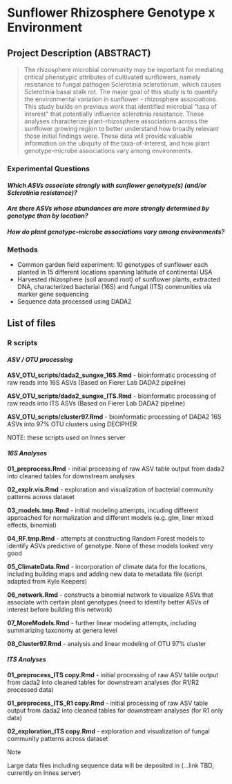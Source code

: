 # Sunflower Rhizosphere Genotype x Environment

## Project Description (ABSTRACT)

>The rhizosphere microbial community may be important for mediating critical phenotypic attributes of cultivated sunflowers, namely resistance to fungal pathogen Sclerotinia sclerotiorum, which causes Sclerotinia basal stalk rot. The major goal of this study is to quantify the environmental variation in sunflower - rhizosphere associations. This study builds on previous work that identified microbial "taxa of interest" that potentially influence sclerotinia resistance. These analyses characterize plant-rhizosphere associations across the sunflower growing region to better understand how broadly relevant those initial findings were. These data will provide valuable information on the ubiquity of the taxa-of-interest, and how plant genotype-microbe associations vary among environments. 

### Experimental Questions
#### *Which ASVs associate strongly with sunflower genotype(s) (and/or Sclerotinia resistance)?* 
#### *Are there ASVs whose abundances are more strongly determined by genotype than by location?*
#### *How do plant genotype-microbe associations vary among environments?*

### Methods
- Common garden field experiment: 10 genotypes of sunflower each planted in 15 different locations spanning latitude of continental USA
- Harvested rhizosphere (soil around root) of sunflower plants, extracted DNA, characterized bacterial (16S) and fungal (ITS) communities via marker gene sequencing
- Sequence data processed using DADA2

## List of files

### R scripts

#### _ASV / OTU processing_
**ASV_OTU_scripts/dada2_sungxe_16S.Rmd** - bioinformatic processing of raw reads into 16S ASVs (Based on Fierer Lab DADA2 pipeline)  

**ASV_OTU_scripts/dada2_sungxe_ITS.Rmd** - bioinformatic processing of raw reads into ITS ASVs (Based on Fierer Lab DADA2 pipeline)  

**ASV_OTU_scripts/cluster97.Rmd** - bioinformatic processing of DADA2 16S ASVs into 97% OTU clusters using DECIPHER  

NOTE: these scripts used on Innes server

#### _16S Analyses_
**01_preprocess.Rmd** - initial processing of raw ASV table output from dada2 into cleaned tables for downstream analyses  

**02_explr.vis.Rmd** - exploration and visualization of bacterial community patterns across dataset  

**03_models.tmp.Rmd** - initial modeling attempts, incuding different approached for normalization and different models (e.g. glm, liner mixed effects, binomial)  

**04_RF.tmp.Rmd** - attempts at constructing Random Forest models to identify ASVs predictive of genotype. None of these models looked very good  

**05_ClimateData.Rmd** - incorporation of climate data for the locations, including building maps and adding new data to metadata file (script adapted from Kyle Keepers)  

**06_network.Rmd** - constructs a binomial network to visualize ASVs that associate with certain plant genotypes (need to identify better ASVs of interest before building this network)  

**07_MoreModels.Rmd** - further linear modeling attempts, including summarizing taxonomy at genera level  

**08_Cluster97.Rmd** - analysis and linear modeling of OTU 97% cluster  

#### _ITS Analyses_
**01_preprocess_ITS copy.Rmd** - initial processing of raw ASV table output from dada2 into cleaned tables for downstream analyses (for R1/R2 processed data)   

**01_preprocess_ITS_R1 copy.Rmd** - initial processing of raw ASV table output from dada2 into cleaned tables for downstream analyses (for R1 only data)   

**02_exploration_ITS copy.Rmd** - exploration and visualization of fungal community patterns across dataset


>[!NOTE]
>Large data files including sequence data will be deposited in (...link TBD, currently on Innes server)